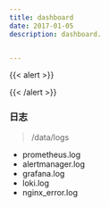 ```yaml
---
title: dashboard
date: 2017-01-05
description: dashboard.


---
```


{{< alert >}}


{{< /alert >}}


 ### 日志
> /data/logs

- prometheus.log
- alertmanager.log
- grafana.log
- loki.log
- nginx_error.log

###

```sql


```
















